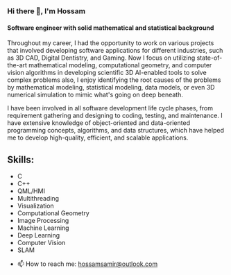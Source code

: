 ### Hi there 👋, I'm Hossam
#### Software engineer with solid mathematical and statistical background
Throughout my career, I had the opportunity to work on various projects that involved developing software applications for different industries, such as 3D CAD, Digital Dentistry, and Gaming. Now I focus on utilizing state-of-the-art mathematical modeling, computational geometry, and computer vision algorithms in developing scientific 3D AI-enabled tools to solve complex problems also, I enjoy identifying the root causes of the problems by mathematical modeling, statistical modeling, data models, or even  3D numerical simulation to mimic what's going on deep beneath. 

I have been involved in all software development life cycle phases, from requirement gathering and designing to coding, testing, and maintenance. I have extensive knowledge of object-oriented and data-oriented programming concepts, algorithms, and data structures, which have helped me to develop high-quality, efficient, and scalable applications.




## Skills:  
* C 
* C++
* QML/HMI
* Multithreading
* Visualization 
* Computational Geometry 
* Image Processing 
* Machine Learning 
* Deep Learning 
* Computer Vision 
* SLAM 

- 📫 How to reach me: hossamsamir@outlook.com
<!-- 👯 I’m looking to collaborate on an opensource project-->



<!--[![My GitHub Stats](https://github-readme-stats.vercel.app/api/?username=Hossam86&count_private=true&theme=tokyonight&showicons=true)]()-->
<!--[![My GitHub Language Stats](https://github-readme-stats.vercel.app/api/top-langs/?username=Hossam86&langs_count=5&theme=tokyonight)]()-->

<!--
**Hossam86/Hossam86** is a ✨ _special_ ✨ repository because its `README.md` (this file) appears on your GitHub profile.

Here are some ideas to get you started:

- 🔭 I’m currently working on game development using Unreal Engine 5.0 ...
- 🌱 also Interested in learning high-frequency trading algorithms ...
- 👯 I’m looking to collaborate on ...
- 🤔 I’m looking for help with ...
- 💬 Ask me about ...
- 📫 How to reach me: ...
- 😄 Pronouns: ...
- ⚡ Fun fact: ...
-->
